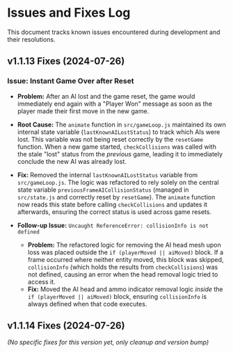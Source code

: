 # Issues and Fixes Log

This document tracks known issues encountered during development and their resolutions.

## v1.1.13 Fixes (2024-07-26)

### Issue: Instant Game Over after Reset

*   **Problem:** After an AI lost and the game reset, the game would immediately end again with a "Player Won" message as soon as the player made their first move in the new game.
*   **Root Cause:** The `animate` function in `src/gameLoop.js` maintained its own internal state variable (`lastKnownAILostStatus`) to track which AIs were lost. This variable was not being reset correctly by the `resetGame` function. When a new game started, `checkCollisions` was called with the stale "lost" status from the *previous* game, leading it to immediately conclude the new AI was already lost.
*   **Fix:** Removed the internal `lastKnownAILostStatus` variable from `src/gameLoop.js`. The logic was refactored to rely solely on the central state variable `previousFrameAICollisionStatus` (managed in `src/state.js` and correctly reset by `resetGame`). The `animate` function now reads this state before calling `checkCollisions` and updates it afterwards, ensuring the correct status is used across game resets.

*   **Follow-up Issue:** `Uncaught ReferenceError: collisionInfo is not defined`
    *   **Problem:** The refactored logic for removing the AI head mesh upon loss was placed outside the `if (playerMoved || aiMoved)` block. If a frame occurred where neither entity moved, this block was skipped, `collisionInfo` (which holds the results from `checkCollisions`) was not defined, causing an error when the head removal logic tried to access it.
    *   **Fix:** Moved the AI head and ammo indicator removal logic *inside* the `if (playerMoved || aiMoved)` block, ensuring `collisionInfo` is always defined when that code executes.

## v1.1.14 Fixes (2024-07-26)

*(No specific fixes for this version yet, only cleanup and version bump)* 